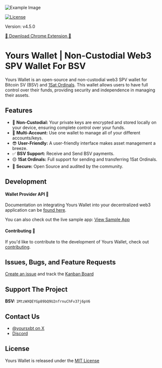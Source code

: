 ![Example Image](/public/banner.png)

[![License](https://img.shields.io/badge/License-MIT-blue.svg)](https://opensource.org/licenses/MIT)

Version: v4.5.0

<a href="https://chromewebstore.google.com/detail/yours-wallet/mlbnicldlpdimbjdcncnklfempedeipj" target="_blank">🌱 Download Chrome Extension 🌱</a>

# Yours Wallet | Non-Custodial Web3 SPV Wallet For BSV

Yours Wallet is an open-source and non-custodial web3 SPV wallet for Bitcoin SV (BSV) and [1Sat Ordinals](https://docs.1satordinals.com/). This wallet allows users to have full control over their funds, providing security and independence in managing their assets.

## Features

- 🔑 **Non-Custodial:** Your private keys are encrypted and stored locally on your device, ensuring complete control over your funds.
- 🙌 **Multi-Account:** Use one wallet to manage all of your different accounts/keys.
- 😎 **User-Friendly:** A user-friendly interface makes asset management a breeze.
- ✅ **BSV Support:** Receive and Send BSV payments.
- 🟡 **1Sat Ordinals:** Full support for sending and transferring 1Sat Ordinals.
- 🔐 **Secure:** Open Source and audited by the community.

## Development

#### Wallet Provider API 🚀

Documentation on integrating Yours Wallet into your decentralized web3 application can be [found here](https://panda-wallet.gitbook.io/provider-api/).

You can also check out the live sample app: [View Sample App](https://panda-wallet-sample-app.vercel.app/)

#### Contributing 🙌

If you'd like to contribute to the development of Yours Wallet, check out [contributing](CONTRIBUTING.md).

## Issues, Bugs, and Feature Requests

[Create an issue](https://github.com/yours-org/yours-wallet/issues) and track the [Kanban Board](https://github.com/orgs/Panda-Wallet/projects/1)

## Support The Project

**BSV:** `1MtzWXQEYGp89bQ9U2nfrnuChFv37j6pV6`

## Contact Us

- [@yoursxbt on X](https://twitter.com/yoursxbt)
- [Discord](https://discord.gg/qHs6hTkmsf)

## License

Yours Wallet is released under the [MIT License](https://opensource.org/licenses/MIT)
